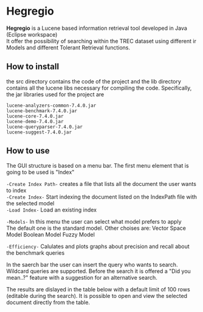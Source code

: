 # Hegregio

**Hegregio** is a Lucene based information retrieval tool developed in Java (Eclipse workspace)  
It offer the possibility of searching within the TREC dataset using different 
ir Models and different Tolerant Retrieval functions.

## How to install

the src directory contains the code of the project and the lib directory contains
all the lucene libs necessary for compiling the code.
Specifically, the jar libraries used for the project are
 
```
lucene-analyzers-common-7.4.0.jar
lucene-benchmark-7.4.0.jar 	
lucene-core-7.4.0.jar 	
lucene-demo-7.4.0.jar 	
lucene-queryparser-7.4.0.jar 	
lucene-suggest-7.4.0.jar 
```

## How to use 
The GUI structure is based on a menu bar.
The first menu element that is going to be used is "Index"

`-Create Index Path-` creates a file that lists all the document the user wants to index  
`-Create Index-` Start indexing the document listed on the IndexPath file with the selected model  
`-Load Index-` Load an existing index

`-Models-` In this menu the user can select what model prefers to apply  
The default one is the standard model.
Other choises are: 
Vector Space Model
Boolean Model
Fuzzy Model

`-Efficiency-` Calulates and plots graphs about precision and recall about the benchmark queries

In the saerch bar the user can insert the query who wants to search.
Wildcard queries are supported.
Before the search it is offered a "Did you mean..?" feature with a suggestion for
an alternative search.

The results are dislayed in the table below with a default limit of 100 rows (editable during the search).
It is possible to open and view the selected document directly from the table.